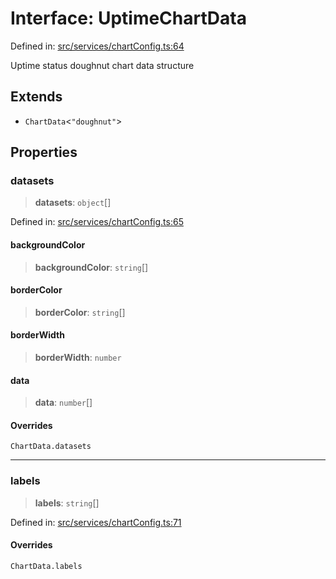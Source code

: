 # Interface: UptimeChartData

Defined in: [src/services/chartConfig.ts:64](https://github.com/Nick2bad4u/Uptime-Watcher/blob/dca5483e793478722cd3e6e125cafcec5fc771f0/src/services/chartConfig.ts#L64)

Uptime status doughnut chart data structure

## Extends

- `ChartData`\<`"doughnut"`\>

## Properties

### datasets

> **datasets**: `object`[]

Defined in: [src/services/chartConfig.ts:65](https://github.com/Nick2bad4u/Uptime-Watcher/blob/dca5483e793478722cd3e6e125cafcec5fc771f0/src/services/chartConfig.ts#L65)

#### backgroundColor

> **backgroundColor**: `string`[]

#### borderColor

> **borderColor**: `string`[]

#### borderWidth

> **borderWidth**: `number`

#### data

> **data**: `number`[]

#### Overrides

`ChartData.datasets`

***

### labels

> **labels**: `string`[]

Defined in: [src/services/chartConfig.ts:71](https://github.com/Nick2bad4u/Uptime-Watcher/blob/dca5483e793478722cd3e6e125cafcec5fc771f0/src/services/chartConfig.ts#L71)

#### Overrides

`ChartData.labels`

